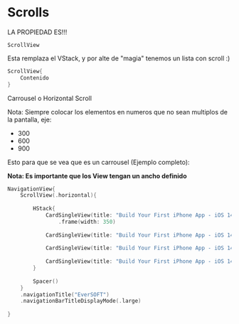 # Scrolls

LA PROPIEDAD ES!!!

```ScrollView```

Esta remplaza el VStack, y por alte de "magia" tenemos un lista con scroll :) 

```swift
ScrollView{
	Contenido
}
```

Carrousel o Horizontal Scroll

Nota: Siempre colocar los elementos en numeros que no sean multiplos de la pantalla, eje: 

- 300
- 600
- 900

Esto para que se vea que es un carrousel (Ejemplo completo):

<strong>Nota: Es importante que los View tengan un ancho definido</strong>

```swift
NavigationView{
	ScrollView(.horizontal){
		
		HStack{
			CardSingleView(title: "Build Your First iPhone App - iOS 14 Apps Using Swift 5", img: "est-1", author: "Ever Cuevas")
				.frame(width: 350)
		
			CardSingleView(title: "Build Your First iPhone App - iOS 14 Apps Using Swift 5", img: "est-2", author: "Beatriz de Cuevas").frame(width: 350)
		
			CardSingleView(title: "Build Your First iPhone App - iOS 14 Apps Using Swift 5", img: "est-3", author: "Beatriz de Cuevas").frame(width: 350)
		
			CardSingleView(title: "Build Your First iPhone App - iOS 14 Apps Using Swift 5", img: "est-4", author: "Beatriz de Cuevas").frame(width: 350)
		}
		
		Spacer()
	}
	.navigationTitle("EverSOFT")
	.navigationBarTitleDisplayMode(.large)
	
}
